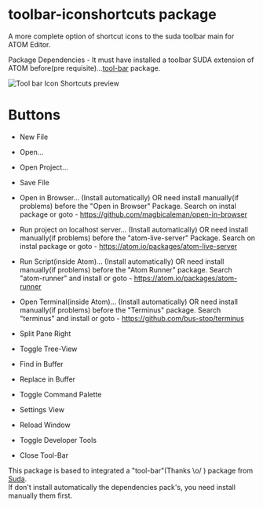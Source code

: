 # toolbar-iconshortcuts package

A more complete option of shortcut icons to the suda toolbar main for ATOM Editor.<br>

Package Dependencies - It must have installed a toolbar SUDA extension of ATOM before(pre requisite)...[tool-bar](https://atom.io/packages/tool-bar) package.

![Tool bar Icon Shortcuts preview](http://www.thiagolucio.com.br/images/toolbar-iconshortcuts2017.jpg)

# Buttons

* New File
* Open...
* Open Project...
* Save File

* Open in Browser... (Install automatically) OR need install manually(if problems) before the "Open in Browser" Package. Search on instal package or goto - https://github.com/magbicaleman/open-in-browser

* Run project on localhost server... (Install automatically) OR need install manually(if problems) before the "atom-live-server" Package. Search on instal package or goto - https://atom.io/packages/atom-live-server

* Run Script(inside Atom)... (Install automatically) OR need install manually(if problems) before the "Atom Runner" package. Search "atom-runner" and install or goto -
https://atom.io/packages/atom-runner

* Open Terminal(inside Atom)... (Install automatically) OR need install manually(if problems) before the "Terminus" package. Search "terminus" and install or goto -
https://github.com/bus-stop/terminus

* Split Pane Right
* Toggle Tree-View
* Find in Buffer
* Replace in Buffer
* Toggle Command Palette
* Settings View
* Reload Window
* Toggle Developer Tools
* Close Tool-Bar

This package is based to integrated a "tool-bar"(Thanks \o/ ) package from [Suda](https://github.com/suda). <br>
If don't install automatically the dependencies pack's, you need install manually them first.
